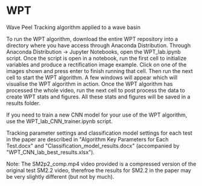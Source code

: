 # WPT
Wave Peel Tracking algorithm applied to a wave basin

To run the WPT algorithm, download the entire WPT repository into a directory where you have access through Anaconda Distribution. Through Anaconda Distribution -> Jupyter Notebooks, open the WPT_lab.ipynb script. Once the script is open in a notebook, run the first cell to initialize variables and produce a rectification image example. Click on one of the images shown and press enter to finish running that cell. Then run the next cell to start the WPT algorithm. A few windows will appear which will visualise the WPT algorithm in action. Once the WPT algorithm has processed the whole video, run the next cell to post process the data to create WPT stats and figures. All these stats and figures will be saved in a results folder.

If you need to train a new CNN model for your use of the WPT algorithm, use the WPT_lab_CNN_trainer.ipynb script. 

Tracking parameter settings and classification model settings for each test in the paper are described in "Algorithm Key Parameters for Each Test.docx" and "Classification_model_results.docx" (accompanied by "WPT_CNN_lab_best_results.xlsx").

Note: The SM2p2_comp.mp4 video provided is a compressed version of the original test SM2.2 video, therefroe the results for SM2.2 in the paper may be very slightly different (but not by much).
